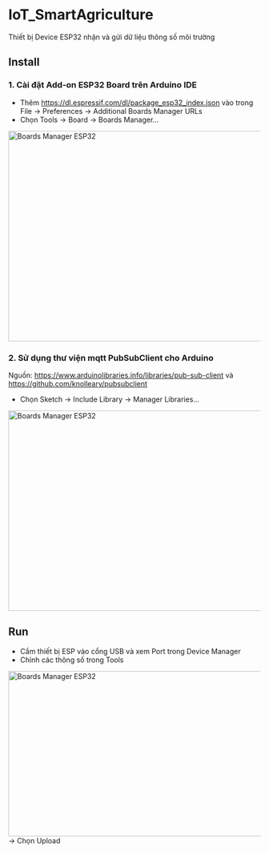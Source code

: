 # IoT_SmartAgriculture
Thiết bị Device ESP32 nhận và gửi dữ liệu thông số môi trường
## Install
### 1. Cài đặt Add-on ESP32 Board trên Arduino IDE
- Thêm https://dl.espressif.com/dl/package_esp32_index.json
vào trong File -> Preferences -> Additional Boards Manager URLs
- Chọn Tools -> Board -> Boards Manager...
<img src="https://user-images.githubusercontent.com/57711768/100892827-51406400-34ed-11eb-89f8-096e3733d3ef.png" alt="Boards Manager ESP32" height="420" width="700" />

### 2. Sử dụng thư viện mqtt PubSubClient cho Arduino
Nguồn: https://www.arduinolibraries.info/libraries/pub-sub-client và https://github.com/knolleary/pubsubclient
- Chọn Sketch -> Include Library -> Manager Libraries...
<img src="https://user-images.githubusercontent.com/57711768/100894956-a0879400-34ef-11eb-8c61-bbe479105063.png" alt="Boards Manager ESP32" height="400" width="700" />

## Run
- Cắm thiết bị ESP vào cổng USB và xem Port trong Device Manager
- Chỉnh các thông số trong Tools
<img src="https://user-images.githubusercontent.com/57711768/100896470-396adf00-34f1-11eb-9f61-60af5dcc6706.png" alt="Boards Manager ESP32" height="330" width="700" />
-> Chọn Upload
